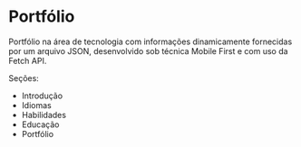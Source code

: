 # Portfólio

Portfólio na área de tecnologia com informações dinamicamente fornecidas por um arquivo JSON, desenvolvido sob técnica Mobile First e com uso da Fetch API.

Seções:
- Introdução
- Idiomas
- Habilidades
- Educação
- Portfólio